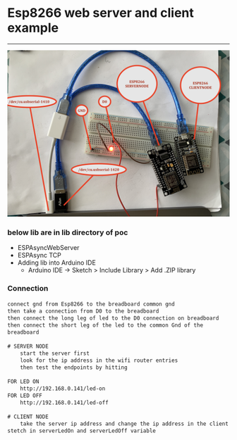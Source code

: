 # Esp8266 web server and client example 

---

![img](https://github.com/adarshkumarsingh83/arduino/blob/master/APPLICATION/esp8266-web-server-client/poc-connection.JPG)
### below lib are in lib directory of poc 
- ESPAsyncWebServer
- ESPAsync TCP
- Adding lib into Arduino IDE 
	- Arduino IDE -> Sketch > Include Library > Add .ZIP library


### Connection 
```
connect gnd from Esp8266 to the breadboard common gnd 
then take a connection from D0 to the breadboard 
then connect the long leg of led to the D0 connection on breadboard 
then connect the short leg of the led to the common Gnd of the breadboard 

# SERVER NODE
	start the server first 
	look for the ip address in the wifi router entries 
	then test the endpoints by hitting 

FOR LED ON 
	http://192.168.0.141/led-on
FOR LED OFF 
	http://192.168.0.141/led-off

# CLIENT NODE 
	take the server ip address and change the ip address in the client stetch in serverLedOn and serverLedOff variable 

```